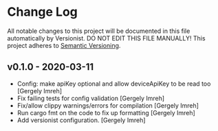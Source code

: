 # Change Log

All notable changes to this project will be documented in this file
automatically by Versionist. DO NOT EDIT THIS FILE MANUALLY!
This project adheres to [Semantic Versioning](http://semver.org/).

## v0.1.0 - 2020-03-11

* Config: make apiKey optional and allow deviceApiKey to be read too [Gergely Imreh]
* Fix failing tests for config validation [Gergely Imreh]
* Fix/allow clippy warnings/errors for compilation [Gergely Imreh]
* Run cargo fmt on the code to fix up formatting [Gergely Imreh]
* Add versionist configuration. [Gergely Imreh]
